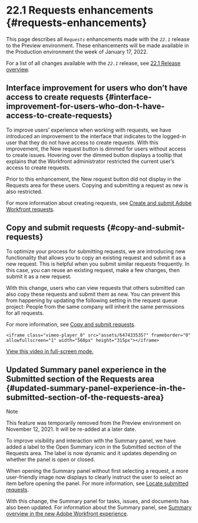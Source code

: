 


# 22.1 Requests enhancements {#requests-enhancements}

This page describes all *`Requests`* enhancements made with the *`22.1`* release to the Preview environment. These enhancements will be made available in the Production environment the week of January 17, 2022. 


For a list of all changes available with the *`22.1`* release, see [22.1 Release overview](22-1-release-overview.md).


## Interface improvement for users who don’t have access to create requests {#interface-improvement-for-users-who-don-t-have-access-to-create-requests}

To improve users’ experience when working with requests, we have introduced an improvement to the interface that indicates to the logged-in user that they do not have access to create requests. With this improvement, the New request button is dimmed for users without access to create issues. Hovering over the dimmed button displays a tooltip that explains that the Workfront administrator restricted the current user’s access to create requests. 


Prior to this enhancement, the New request button did not display in the Requests area for these users. Copying and submitting a request as new is also restricted. 


For more information about creating requests, see [Create and submit Adobe Workfront requests](create-submit-requests.md).


## Copy and submit requests {#copy-and-submit-requests}

To optimize your process for submitting requests, we are introducing new functionality that allows you to copy an existing request and submit it as a new request. This is helpful when you submit similar requests frequently. In this case, you can reuse an existing request, make a few changes, then submit it as a new request.


With this change, users who can view requests that others submitted can also copy these requests and submit them as new. You can prevent this from happening by updating the following setting in the request queue project:&nbsp;People from the same company will inherit the same permissions for all requests.


For more information, see [Copy and submit requests](copy-and-submit-requests.md).


`<iframe class="vimeo-player_0" src="assets/647433535?" frameborder="0" allowfullscreen="1" width="560px" height="315px"></iframe>` 


[View this video in full-screen mode.](https://vimeo.com/647433535/32c681ac04) 


## Updated Summary panel experience in the Submitted section of the Requests area {#updated-summary-panel-experience-in-the-submitted-section-of-the-requests-area}



>[!NOTE]
>
>This feature was temporarily removed from the Preview environment on November 12, 2021. It will be re-added at a later date.


To improve visibility and interaction with the Summary panel, we have added a label to the Open Summary icon in the Submitted section of the Requests area. The label is now dynamic and it updates depending on whether the panel is open or closed. 


When opening the Summary panel without first selecting a request, a more user-friendly image now displays to clearly instruct the user to select an item before opening the panel. For more information, see [Locate submitted requests](locate-submitted-requests.md).


With this change, the Summary panel for tasks, issues, and documents has also been updated. For information about the Summary panel, see [Summary overview in the new Adobe Workfront experience](summary-overview.md).
